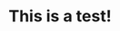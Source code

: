 [//]: # "Copyright (C) 2021 Damien Dart, <damiendart@pobox.com>."
[//]: # "This file is distributed under the MIT licence. For more"
[//]: # "information, please refer to the accompanying 'LICENCE' file."

# This is a test!
